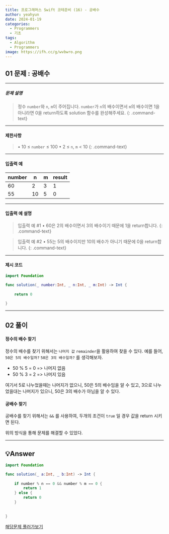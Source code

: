 ```yaml
---
title: 프로그래머스 Swift 코테준비 (16) - 공배수
author: yeahyun
date: 2024-01-19
categories:
  - Programmers
  - 기초
tags:
  - Algorithm
  - Programmers
image: https://ifh.cc/g/wvbwro.png
---
```

## 01 문제 : 공배수
---
##### 문제 설명

>정수 `number`와 `n`, `m`이 주어집니다. `number`가 `n`의 배수이면서 `m`의 배수이면 1을 아니라면 0을 return하도록 solution 함수를 완성해주세요.
{: .command-text}

- ---
#### 제한사항

>• 10 ≤ `number` ≤ 100
>• 2 ≤ `n`, `m` < 10
{: .command-text}

---
#### 입출력 예

|number|n|m|result|
|---|---|---|---|
|60|2|3|1|
|55|10|5|0|

---
#### 입출력 예 설명

>입출력 예 #1
	• 60은 2의 배수이면서 3의 배수이기 때문에 1을 return합니다.
{: .command-text}


>입출력 예 #2
	• 55는 5의 배수이지만 10의 배수가 아니기 때문에 0을 return합니다.
{: .command-text}

---

#### 제시 코드

```swift
import Foundation

func solution(_ number:Int, _ n:Int, _ m:Int) -> Int {
    
    return 0
    
}
```


---
## 02 풀이 

#### 정수의 배수 찾기

정수의 배수를 찾기 위해서는 `나머지 값` `remainder`을 활용하여 찾을 수 있다.
예를 들어, `50은 5의 배수일까?` `50은 3의 배수일까?` 를 생각해보자.

- 50 % 5 = 0  => 나머지 없음
- 50 % 3 = 2 => 나머지 있음

여기서 5로 나누었을때는 나머지가 없으니, 50은 5의 배수임을 알 수 있고,
3으로 나누었을대는 나머지가 있으니, 50은 3의 배수가 아님을 알 수 있다.

#### 공배수 찾기

공배수를 찾기 위해서는 `&&` 를 사용하여, 두개의 조건이 `true` 일 경우 값을 return 시키면 된다.

위의 방식을 통해 문제를 해결할 수 있었다.
 

---

## 💡Answer

```swift
import Foundation

func solution(_ a:Int, _ b:Int) -> Int {
    
    if number % n == 0 && number % m == 0 {
        return 1
    } else {
        return 0
    }
    
    
}
```


[해당문제 풀러가보기](https://school.programmers.co.kr/learn/courses/30/lessons/181936)


